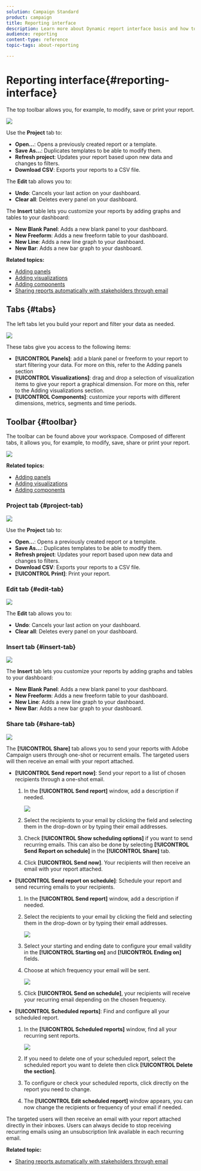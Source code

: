 ```yaml
---
solution: Campaign Standard
product: campaign
title: Reporting interface
description: Learn more about Dynamic report interface basis and how to navigate through the different tabs and menus.
audience: reporting
content-type: reference
topic-tags: about-reporting

---
```


# Reporting interface{#reporting-interface}

The top toolbar allows you, for example, to modify, save or print your report.

![](assets/dynamic_report_toolbar.png)

Use the **Project** tab to:

* **Open...**: Opens a previously created report or a template.
* **Save As...**: Duplicates templates to be able to modify them.
* **Refresh project**: Updates your report based upon new data and changes to filters.
* **Download CSV**: Exports your reports to a CSV file.

The **Edit** tab allows you to:

* **Undo**: Cancels your last action on your dashboard.
* **Clear all**: Deletes every panel on your dashboard.

The **Insert** table lets you customize your reports by adding graphs and tables to your dashboard:

* **New Blank Panel**: Adds a new blank panel to your dashboard.
* **New Freeform**: Adds a new freeform table to your dashboard.
* **New Line**: Adds a new line graph to your dashboard.
* **New Bar**: Adds a new bar graph to your dashboard.

**Related topics:**

* [Adding panels](../../reporting/using/adding-panels.md)
* [Adding visualizations](../../reporting/using/adding-visualizations.md)
* [Adding components](../../reporting/using/adding-components.md)
* [Sharing reports automatically with stakeholders through email](https://helpx.adobe.com/campaign/kb/simplify-campaign-management.html#Reportandshareinsightswithallstakeholders)

## Tabs {#tabs}

The left tabs let you build your report and filter your data as needed.

![](assets/dynamic_report_interface.png)

These tabs give you access to the following items:

* **[!UICONTROL Panels]**: add a blank panel or freeform to your report to start filtering your data. For more on this, refer to the Adding panels section
* **[!UICONTROL Visualizations]**: drag and drop a selection of visualization items to give your report a graphical dimension. For more on this, refer to the Adding visualizations section.
* **[!UICONTROL Components]**: customize your reports with different dimensions, metrics, segments and time periods.

## Toolbar {#toolbar}

The toolbar can be found above your workspace. Composed of different tabs, it allows you, for example, to modify, save, share or print your report.

![](assets/dynamic_report_toolbar.png)

**Related topics:**

* [Adding panels](../../reporting/using/adding-panels.md)
* [Adding visualizations](../../reporting/using/adding-visualizations.md)
* [Adding components](../../reporting/using/adding-components.md)

### Project tab {#project-tab}

![](assets/tab_project.png)

Use the **Project** tab to:

* **Open...**: Opens a previously created report or a template.
* **Save As...**: Duplicates templates to be able to modify them.
* **Refresh project**: Updates your report based upon new data and changes to filters.
* **Download CSV**: Exports your reports to a CSV file.
* **[!UICONTROL Print]**: Print your report.

### Edit tab {#edit-tab}

![](assets/tab_edit.png)

The **Edit** tab allows you to:

* **Undo**: Cancels your last action on your dashboard.
* **Clear all**: Deletes every panel on your dashboard.

### Insert tab {#insert-tab}

![](assets/tab_insert.png)

The **Insert** tab lets you customize your reports by adding graphs and tables to your dashboard:

* **New Blank Panel**: Adds a new blank panel to your dashboard.
* **New Freeform**: Adds a new freeform table to your dashboard.
* **New Line**: Adds a new line graph to your dashboard.
* **New Bar**: Adds a new bar graph to your dashboard.

### Share tab {#share-tab}

![](assets/tab_share_1.png)

The **[!UICONTROL Share]** tab allows you to send your reports with Adobe Campaign users through one-shot or recurrent emails. The targeted users will then receive an email with your report attached.

* **[!UICONTROL Send report now]**: Send your report to a list of chosen recipients through a one-shot email.

    1. In the **[!UICONTROL Send report]** window, add a description if needed.
    
       ![](assets/tab_share_4.png)

    1. Select the recipients to your email by clicking the field and selecting them in the drop-down or by typing their email addresses.
    1. Check **[!UICONTROL Show scheduling options]** if you want to send recurring emails. This can also be done by selecting **[!UICONTROL Send Report on schedule]** in the **[!UICONTROL Share]** tab.
    1. Click **[!UICONTROL Send now]**. Your recipients will then receive an email with your report attached.

* **[!UICONTROL Send report on schedule]**: Schedule your report and send recurring emails to your recipients.

    1. In the **[!UICONTROL Send report]** window, add a description if needed.
    1. Select the recipients to your email by clicking the field and selecting them in the drop-down or by typing their email addresses.
    
       ![](assets/tab_share_5.png)

    1. Select your starting and ending date to configure your email validity in the **[!UICONTROL Starting on]** and **[!UICONTROL Ending on]** fields.
    1. Choose at which frequency your email will be sent.
    
       ![](assets/tab_share_2.png)

    1. Click **[!UICONTROL Send on schedule]**, your recipients will receive your recurring email depending on the chosen frequency.

* **[!UICONTROL Scheduled reports]**: Find and configure all your scheduled report.

    1. In the **[!UICONTROL Scheduled reports]** window, find all your recurring sent reports. 
    
       ![](assets/tab_share_3.png)

    1. If you need to delete one of your scheduled report, select the scheduled report you want to delete then click **[!UICONTROL Delete the section]**. 
    1. To configure or check your scheduled reports, click directly on the report you need to change.
    1. The **[!UICONTROL Edit scheduled report]** window appears, you can now change the recipients or frequency of your email if needed.

The targeted users will then receive an email with your report attached directly in their inboxes. Users can always decide to stop receiving recurring emails using an unsubscription link available in each recurring email.

**Related topic:**

* [Sharing reports automatically with stakeholders through email](https://helpx.adobe.com/campaign/kb/simplify-campaign-management.html#Reportandshareinsightswithallstakeholders)
